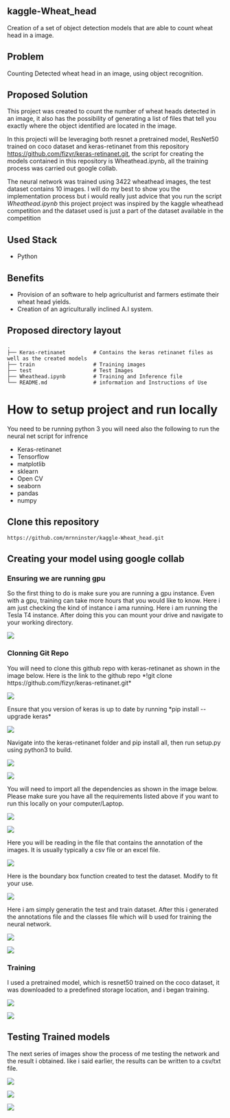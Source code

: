 ## kaggle-Wheat_head
Creation of a set of object detection models that are able to count wheat head in a image.


## Problem
Counting Detected wheat head in an image, using object recognition.

## Proposed Solution
This project was created to count the number of wheat heads detected in an image, it also has the possibility of generating a list of files that tell you exactly where the object identified are located in the image.

In this projecti will be leveraging both resnet a pretrained model, ResNet50 trained on coco dataset and keras-retinanet from this repository https://github.com/fizyr/keras-retinanet.git, the script for creating the models contained in this repository is Wheathead.ipynb, all the training process was carried out google collab. 

The neural network was trained using 3422 wheathead images, the test dataset contains 10 images. I will do my best to show you the implementation process but i would really just advice that you run the script *Wheathead.ipynb* this project project was inspired by the kaggle wheathead competition and the dataset used is just a part of the dataset available in the competition  


## Used Stack

- Python


## Benefits

- Provision of an software to help agriculturist and farmers estimate their wheat head yields.
- Creation of an agriculturally inclined A.I system.


##   Proposed directory layout

    .
    ├── Keras-retinanet         # Contains the keras retinanet files as well as the created models
    ├── train                   # Training images
    ├── test                    # Test Images
    ├── Wheathead.ipynb         # Training and Inference file
    └── README.md               # information and Instructions of Use


# How to setup project and run locally
You need to be running python 3 you will need also the following to run the neural net script for infrence
- Keras-retinanet
- Tensorflow
- matplotlib
- sklearn
- Open CV
- seaborn
- pandas
- numpy

## Clone this repository 
```
https://github.com/mrnninster/kaggle-Wheat_head.git
```

## Creating your model using google collab

<h3>
	Ensuring we are running gpu
</h3>

<p>
	So the first thing to do is make sure you are running a gpu instance. Even with a gpu, training can take more hours that you would like to know.
	Here i am just checking the kind of instance i ama running. Here i am running the Tesla T4 instance. After doing this you can mount your drive and
	navigate to your working directory.
</p>


![](ScreenShots/nvidia.png)


<h3>
	Clonning Git Repo
</h3>

<p>
	You will need to clone this github repo with keras-retinanet as shown in the image below. Here is the link to the github repo 
	*!git clone https://github.com/fizyr/keras-retinanet.git*
</p>


![](ScreenShots/clone_git_repo.png)


<p>
	Ensure that you version of keras is up to date by running 
	*pip install --upgrade keras*
</p>


![](ScreenShots/installing_keras.png)

<p>
	Navigate into the keras-retinanet folder and pip install all, then run setup.py using python3 to build.
</p>


![](ScreenShots/installing_dependencies_retinanet.png)


![](ScreenShots/installing_tensorflow_gpu.png)


<p>
	You will need to import all the dependencies as shown in the image below. Please make sure you have all the requirements listed above if you want to run this locally on your computer/Laptop.
</p>


![](ScreenShots/imports.png)


![](ScreenShots/imports2.png)


<p>
	Here you will be reading in the file that contains the annotation of the images. It is usually typically a csv file or an excel file.
</p>


![](ScreenShots/dataset_annotations.png)

<p>
	Here is the boundary box function created to test the dataset. Modify to fit your use.
</p>


![](ScreenShots/bbox_function.png)

<p>
	Here i am simply generatin the test and train dataset. After this i generated the annotations file and the classes file which will b used for training the neural network.
</p>


![](ScreenShots/train_test.png)


![](ScreenShots/annotation_and_classes.png)


<h3>
	Training
</h3>

<p>
	I used a pretrained model, which is resnet50 trained on the coco dataset, it was downloaded to a predefined storage location, and i began training. 
</p>


![](ScreenShots/pretrained_model_and_kera_resnet.png)


![](ScreenShots/starting_training.png)


<h2>
	Testing Trained models
</h2>

<p>
	The next series of images show the process of me testing the network and the result i obtained. like i said earlier, the results can be written to
	a csv/txt file.
</p>


![](ScreenShots/testing.png)


![](ScreenShots/detection_box_and_counter.png)


![](ScreenShots/show_detection.png)